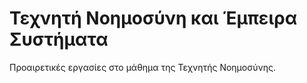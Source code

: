 # Τεχνητή Νοημοσύνη και Έμπειρα Συστήματα
Προαιρετικές εργασίες στο μάθημα της Τεχνητής Νοημοσύνης.
